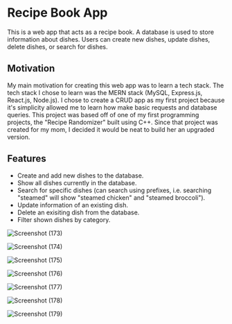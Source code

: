 # Recipe Book App

This is a web app that acts as a recipe book. A database is used to store information about dishes. Users can create new dishes, update dishes, delete dishes, or search for dishes.

## Motivation

My main motivation for creating this web app was to learn a tech stack. The tech stack I chose to learn was the MERN stack (MySQL, Express.js, React.js, Node.js). I chose to create a CRUD app as my first project because it's simplicity allowed me to learn how make basic requests and database queries. This project was based off of one of my first programming projects, the "Recipe Randomizer" built using C++. Since that project was created for my mom, I decided it would be neat to build her an upgraded version.

## Features

- Create and add new dishes to the database.
- Show all dishes currently in the database.
- Search for specific dishes (can search using prefixes, i.e. searching "steamed" will show "steamed chicken" and "steamed broccoli").
- Update information of an existing dish.
- Delete an exisiting dish from the database.
- Filter shown dishes by category.

![Screenshot (173)](https://user-images.githubusercontent.com/56172352/130896800-b3671554-557b-435b-b960-97b985725023.png)

![Screenshot (174)](https://user-images.githubusercontent.com/56172352/130896814-0717133f-47b4-4c52-9ece-402264706c8f.png)

![Screenshot (175)](https://user-images.githubusercontent.com/56172352/130896839-cc88aa31-272d-4430-8359-f7b7942376eb.png)

![Screenshot (176)](https://user-images.githubusercontent.com/56172352/130896845-e1a96dc8-01f9-4028-ada2-c57b73b7f65d.png)

![Screenshot (177)](https://user-images.githubusercontent.com/56172352/130896850-68673de2-971c-4a4e-aa48-114b0fb9cd5a.png)

![Screenshot (178)](https://user-images.githubusercontent.com/56172352/130896852-2ab0d7d4-22bf-45ec-b931-1d65fbf23c30.png)

![Screenshot (179)](https://user-images.githubusercontent.com/56172352/130896855-6c3309a9-2b02-447e-8158-a12c007d8c25.png)

